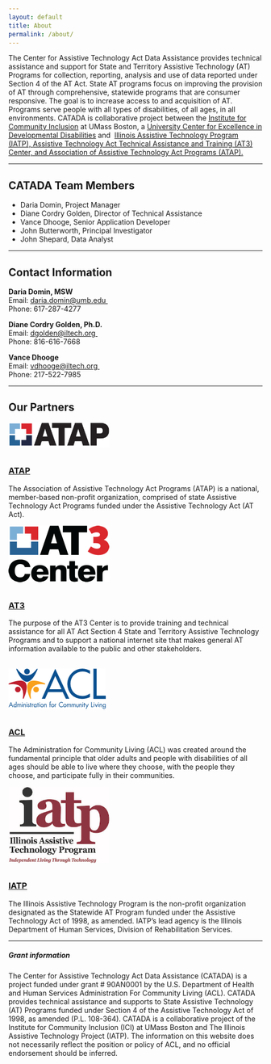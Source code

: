 ```yaml
---
layout: default
title: About
permalink: /about/
---
```

<div class="container">
  <div class="row">
<div class="col-12">
	<p>The Center for Assistive Technology Act Data Assistance provides technical assistance and support for State and Territory Assistive Technology (AT) Programs for collection, reporting, analysis and use of data reported under Section 4 of the AT Act. State AT programs focus on improving the provision of AT through comprehensive, statewide programs that are consumer responsive. The goal is to increase access to and acquisition of AT. Programs serve people with all types of disabilities, of all ages, in all environments. CATADA is collaborative project between the&nbsp;<a href="http://communityinclusion.org/" target="_blank" rel="noopener noreferrer">Institute for Community Inclusion</a>&nbsp;at UMass Boston, a&nbsp;<a href="https://www.aucd.org/template/page.cfm?id=24" target="_blank" rel="noopener noreferrer">University Center for Excellence in Developmental Disabilities</a>&nbsp;and &nbsp;<a href="https://www.iltech.org/" target="_blank" rel="noopener noreferrer">Illinois Assistive Technology Program (IATP),&nbsp;<a href="https://www.at3center.net/home" target="_blank" rel="noopener noreferrer">Assistive Technology Act Technical Assistance and Training (AT3) Center, and&nbsp;<a href="https://www.ataporg.org/" target="_blank" rel="noopener noreferrer">Association of Assistive Technology Act Programs (ATAP).</a>&nbsp;</p>

 <hr />

<h2>CATADA Team Members&nbsp;</h2>

<ul>
<li>Daria Domin, Project Manager&nbsp;</li>
<li>Diane&nbsp;Cordry&nbsp;Golden, Director of Technical Assistance</li>
<li>Vance&nbsp;Dhooge, Senior Application Developer</li>
<li>John Butterworth, Principal Investigator</li>
<li>John Shepard, Data Analyst&nbsp;</li>
</ul>

 <hr />

<h2>Contact Information&nbsp;</h2>

<p><strong>Daria Domin, MSW&nbsp;</strong><br />Email: <a href="mailto:daria.domin@umb.edu">daria.domin@umb.edu</a><a href="mailto:daria.domin@umb.edu">&nbsp;</a><br />Phone: 617-287-4277&nbsp;</p>

<p><strong>Diane Cordry Golden, Ph.D.&nbsp;</strong><br />Email: <a href="mailto:diane.golden@ataporg.org">dgolden@iltech.org</a><a href="mailto:diane.golden@ataporg.org">&nbsp;</a><br />Phone: 816-616-7668&nbsp;</p>

<p><strong>Vance Dhooge&nbsp;</strong><br />Email: <a href="mailto:diane.golden@ataporg.org">vdhooge@iltech.org</a><a href="mailto:diane.golden@ataporg.org">&nbsp;</a><br />Phone: 217-522-7985&nbsp;</p>

 <hr />

<h2>Our Partners&nbsp;</h2>

<div class="row">
	<div class="col-md-3">

<a href="https://www.ataporg.org"><img class="img-fluid" style="padding-right:10px;padding-bottom:10px; width:200px;" src="/assets/ATAPLogoClear.png" alt="atap logo"/></a>

</div>
<div class="col-md-9">
<h3><a href="https://www.ataporg.org">ATAP</a> </h3>

<p>The Association of Assistive Technology Act Programs (ATAP) is a national, member-based non-profit organization, comprised of state Assistive Technology Act Programs funded under the Assistive Technology Act (AT Act). </p>
</div>
</div>

<div class="row">
	<div class="col-md-3">

<a href="https://www.at3center.net/home"><img class="img-fluid" style="padding-right:10px;padding-bottom:10px; " src="/assets/AT3_EO.gif" alt="at3 logo" /></a>

</div>
<div class="col-md-9">
<h3><a href="https://www.at3center.net/home">AT3 </a></h3>

<p>The purpose of the AT3 Center is to provide training and technical assistance for all AT Act Section 4 State and Territory Assistive Technology Programs and to support a national internet site that makes general AT information available to the public and other stakeholders. </p>
</div>
</div>
<br />

<div class="row">
	<div class="col-md-3">
<a href="https://www.acl.gov/"><img class="img-fluid" style="padding-right:10px;padding-bottom:10px;" src="/assets/acl-logo.png" alt="acl logo" /></a>
</div>
<div class="col-md-9">
<h3><a href="https://www.acl.gov/">ACL</a></h3>

<p>The Administration for Community Living (ACL) was created around the fundamental principle that older adults and people with disabilities of all ages should be able to live where they choose, with the people they choose, and participate fully in their communities. </p>
</div>
</div>

<div class="row">
	<div class="col-md-3">
<a href="https://www.iltech.org/"><img class="img-fluid" style="padding-right:10px;padding-bottom:10px; max-width:200px;" src="/assets/iatp.jpg" alt="itap logo" /></a>
</div>
<div class="col-md-9">
<h3><a href="https://www.iltech.org/">IATP</a></h3>

<p>The Illinois Assistive Technology Program is the non-profit organization designated as the Statewide AT Program funded under the Assistive Technology Act of 1998, as amended. IATP’s lead agency is the Illinois Department of Human Services, Division of Rehabilitation Services.</p>
</div>
</div>
 <hr />

<div class="card">
  <h5 class="card-header">
   Grant information
  </h5>
  <div class="card-body">

  <p class="card-text">The Center for Assistive Technology Act Data Assistance (CATADA) is a project funded under grant # 90AN0001 by the U.S. Department of Health and Human Services Administration For Community Living (ACL). CATADA provides technical assistance and supports to State Assistive Technology (AT) Programs funded under Section 4 of the Assistive Technology Act of 1998, as amended (P.L. 108-364). CATADA is a collaborative project of the Institute for Community Inclusion (ICI) at UMass Boston and The Illinois Assistive Technology Project (IATP). The information on this website does not necessarily reflect the position or policy of ACL, and no official endorsement should be inferred.</p>

  </div>

</div>

</div>
</div>
</div>
